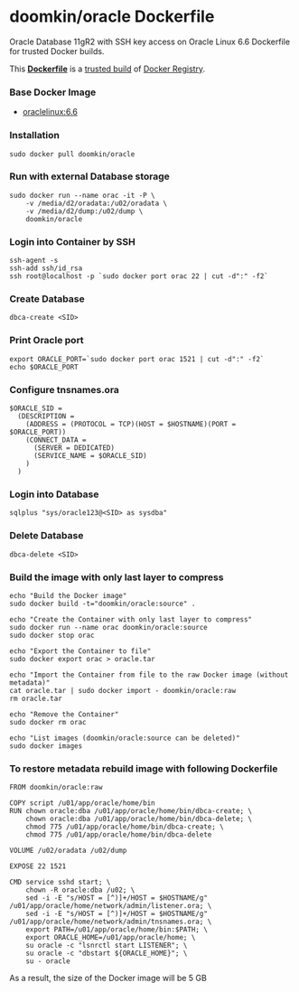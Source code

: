 # doomkin/oracle Dockerfile

Oracle Database 11gR2 with SSH key access on Oracle Linux 6.6 Dockerfile for trusted Docker builds.

This [**Dockerfile**](https://github.com/doomkin/oracle/blob/master/Dockerfile) is a [trusted build](https://registry.hub.docker.com/u/doomkin/oracle/) of [Docker Registry](https://registry.hub.docker.com/).

### Base Docker Image

* [oraclelinux:6.6](https://github.com/_/oraclelinux)

### Installation
```
sudo docker pull doomkin/oracle
```

### Run with external Database storage
```
sudo docker run --name orac -it -P \
    -v /media/d2/oradata:/u02/oradata \
    -v /media/d2/dump:/u02/dump \
    doomkin/oracle
```

### Login into Container by SSH
```
ssh-agent -s
ssh-add ssh/id_rsa
ssh root@localhost -p `sudo docker port orac 22 | cut -d":" -f2`
```

### Create Database
```
dbca-create <SID>
```
### Print Oracle port
```
export ORACLE_PORT=`sudo docker port orac 1521 | cut -d":" -f2`
echo $ORACLE_PORT
```

### Configure tnsnames.ora
```
$ORACLE_SID =
  (DESCRIPTION =
    (ADDRESS = (PROTOCOL = TCP)(HOST = $HOSTNAME)(PORT = $ORACLE_PORT))
    (CONNECT_DATA =
      (SERVER = DEDICATED)
      (SERVICE_NAME = $ORACLE_SID)
    )
  )
```

### Login into Database
```
sqlplus "sys/oracle123@<SID> as sysdba"
```

### Delete Database
```
dbca-delete <SID>
```

### Build the image with only last layer to compress
```
echo "Build the Docker image"
sudo docker build -t="doomkin/oracle:source" .

echo "Create the Container with only last layer to compress"
sudo docker run --name orac doomkin/oracle:source
sudo docker stop orac

echo "Export the Container to file"
sudo docker export orac > oracle.tar

echo "Import the Container from file to the raw Docker image (without metadata)"
cat oracle.tar | sudo docker import - doomkin/oracle:raw
rm oracle.tar

echo "Remove the Container"
sudo docker rm orac

echo "List images (doomkin/oracle:source can be deleted)"
sudo docker images
```

### To restore metadata rebuild image with following Dockerfile
```
FROM doomkin/oracle:raw
	
COPY script /u01/app/oracle/home/bin
RUN chown oracle:dba /u01/app/oracle/home/bin/dbca-create; \
    chown oracle:dba /u01/app/oracle/home/bin/dbca-delete; \
    chmod 775 /u01/app/oracle/home/bin/dbca-create; \
    chmod 775 /u01/app/oracle/home/bin/dbca-delete

VOLUME /u02/oradata /u02/dump

EXPOSE 22 1521

CMD service sshd start; \
    chown -R oracle:dba /u02; \
    sed -i -E "s/HOST = [^)]+/HOST = $HOSTNAME/g" /u01/app/oracle/home/network/admin/listener.ora; \
    sed -i -E "s/HOST = [^)]+/HOST = $HOSTNAME/g" /u01/app/oracle/home/network/admin/tnsnames.ora; \
    export PATH=/u01/app/oracle/home/bin:$PATH; \
    export ORACLE_HOME=/u01/app/oracle/home; \
    su oracle -c "lsnrctl start LISTENER"; \
    su oracle -c "dbstart ${ORACLE_HOME}"; \
    su - oracle
```
As a result, the size of the Docker image will be 5 GB
